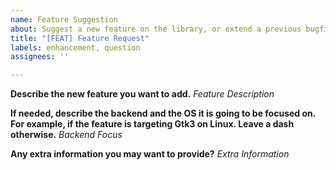 ```yaml
---
name: Feature Suggestion
about: Suggest a new feature on the library, or extend a previous bugfix.
title: "[FEAT] Feature Request"
labels: enhancement, question
assignees: ''

---
```


**Describe the new feature you want to add.**
*Feature Description*

**If needed, describe the backend and the OS it is going to be focused on. For example, if the feature is targeting Gtk3 on Linux. Leave a dash otherwise.**
*Backend Focus*

**Any extra information you may want to provide?**
*Extra Information*
